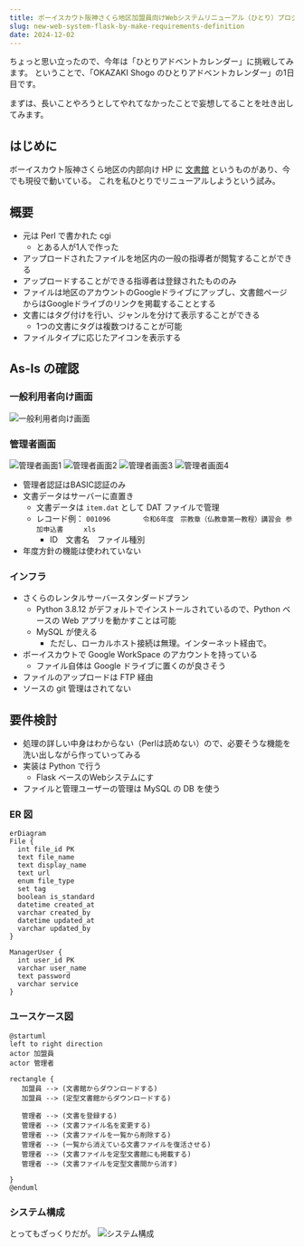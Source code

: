 ```yaml
---
title: ボーイスカウト阪神さくら地区加盟員向けWebシステムリニューアル（ひとり）プロジェクト：要件を整理してみる
slug: new-web-system-flask-by-make-requirements-definition
date: 2024-12-02
---
```


ちょっと思い立ったので、今年は「ひとりアドベントカレンダー」に挑戦してみます。
ということで、「OKAZAKI Shogo のひとりアドベントカレンダー」の1日目です。

まずは、長いことやろうとしてやれてなかったことで妄想してることを吐き出してみます。

## はじめに
ボーイスカウト阪神さくら地区の内部向け HP に [文書館](https://member.bs-hanshin-sakura.org/Document/main.cgi) というものがあり、今でも現役で動いている。
これを私ひとりでリニューアルしようという試み。

## 概要

- 元は Perl で書かれた cgi 
    - とある人が1人で作った
- アップロードされたファイルを地区内の一般の指導者が閲覧することができる
- アップロードすることができる指導者は登録されたもののみ
- ファイルは地区のアカウントのGoogleドライブにアップし、文書館ページからはGoogleドライブのリンクを掲載することとする
- 文書にはタグ付けを行い、ジャンルを分けて表示することができる
    - 1つの文書にタグは複数つけることが可能
- ファイルタイプに応じたアイコンを表示する

## As-Is の確認

### 一般利用者向け画面

![一般利用者向け画面](./001.png)

### 管理者画面

![管理者画面1](./002.png)
![管理者画面2](./003.png)
![管理者画面3](./004.png)
![管理者画面4](./005.png)

- 管理者認証はBASIC認証のみ
- 文書データはサーバーに直置き
    - 文書データは `item.dat` として DAT ファイルで管理
    - レコード例： `001096		令和6年度　宗教章（仏教章第一教程）講習会 参加申込書		xls`
        - ID　文書名　ファイル種別
- 年度方針の機能は使われていない

### インフラ

- さくらのレンタルサーバースタンダードプラン
    - Python 3.8.12 がデフォルトでインストールされているので、Python ベースの Web アプリを動かすことは可能
    - MySQL が使える
        - ただし、ローカルホスト接続は無理。インターネット経由で。
- ボーイスカウトで Google WorkSpace のアカウントを持っている
    - ファイル自体は Google ドライブに置くのが良さそう
- ファイルのアップロードは FTP 経由
- ソースの git 管理はされてない

##  要件検討

- 処理の詳しい中身はわからない（Perlは読めない）ので、必要そうな機能を洗い出しながら作っていってみる
- 実装は Python で行う
    - Flask ベースのWebシステムにす
- ファイルと管理ユーザーの管理は MySQL の DB を使う

### ER 図

```mermaid
erDiagram
File {
  int file_id PK
  text file_name
  text display_name
  text url
  enum file_type
  set tag
  boolean is_standard
  datetime created_at
  varchar created_by
  datetime updated_at
  varchar updated_by
}

ManagerUser {
  int user_id PK
  varchar user_name
  text password
  varchar service
}
```

### ユースケース図
```plantuml
@startuml
left to right direction
actor 加盟員
actor 管理者

rectangle {
   加盟員 --> (文書館からダウンロードする)
   加盟員 --> (定型文書館からダウンロードする)

   管理者 --> (文書を登録する)
   管理者 --> (文書ファイル名を変更する)
   管理者 --> (文書ファイルを一覧から削除する)
   管理者 --> (一覧から消えている文書ファイルを復活させる)
   管理者 --> (文書ファイルを定型文書館にも掲載する)
   管理者 --> (文書ファイルを定型文書間から消す)
   
}
@enduml
```

### システム構成

とってもざっくりだが。
![システム構成](./006.png)


